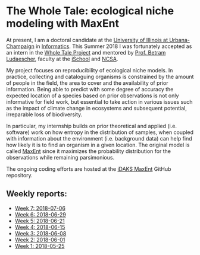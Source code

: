 The Whole Tale: ecological niche modeling with MaxEnt
=====================================================

At present, I am a doctoral candidate at the [University
of Illinois at Urbana-Champaign](http://www.illinois.edu)
in [Informatics](http://informatics.illinois.edu). This
Summer 2018 I was fortunately accepted as an intern in the [Whole Tale
Project](https://wholetale.org) and mentored by
[Prof. Betram Ludaescher](https://ischool.illinois.edu/people/faculty/ludaesch), faculty
at the [iSchool](https://ischool.illinois.edu) and
[NCSA](https://ischool.illinois.edu).

My project focuses on reproducibility of ecological niche
models. In practice, collecting and cataloguing organisms
is constrained by the amount of people in the field, the
area to cover and the availability of prior information.
Being able to predict with some degree of accuracy the
expected location of a species based on prior observations
is not only informative for field work, but essential to
take action in various issues such as the impact of climate
change in ecosystems and subsequent potential, irreparable
loss of biodiversity.

In particular, my internship builds on prior theoretical
and applied (i.e. software) work on how entropy in the
distribution of samples, when coupled with information
about the environment (i.e. background data) can help
find how likely it is to find an organism in a given
location. The original model is called
[MaxEnt](http://biodiversityinformatics.amnh.org/open_source/maxent) since
it maximizes the probability distribution for the observations
while remaining parsimonious.

The ongoing coding efforts are hosted at the
[iDAKS MaxEnt](https://github.com/idaks/intros-MaxEnt) GitHub repository.


## Weekly reports:

- [Week 7: 2018-07-06](_posts/2018-07-06-Week-7.md)
- [Week 6: 2018-06-29](_posts/2018-06-29-Week-6.md)
- [Week 5: 2018-06-21](_posts/2018-06-22-Week-5.md)
- [Week 4: 2018-06-15](_posts/2018-06-15-Week-4.md)
- [Week 3: 2018-06-08](_posts/2018-06-08-Week-3.md)
- [Week 2: 2018-06-01](_posts/2018-06-01-Week-2.md)
- [Week 1: 2018-05-25](_posts/2018-05-25-Week-1.md)
